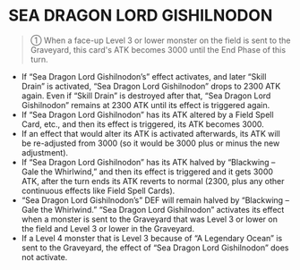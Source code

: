 
# SEA DRAGON LORD GISHILNODON  
> ① When a face-up Level 3 or lower monster on the field is sent to the Graveyard, this card's ATK becomes 3000 until the End Phase of this turn.

*   If “Sea Dragon Lord Gishilnodon’s” effect activates, and later “Skill Drain” is activated, “Sea Dragon Lord Gishilnodon” drops to 2300 ATK again. Even if “Skill Drain” is destroyed after that, “Sea Dragon Lord Gishilnodon” remains at 2300 ATK until its effect is triggered again.
*   If “Sea Dragon Lord Gishilnodon” has its ATK altered by a Field Spell Card, etc., and then its effect is triggered, its ATK becomes 3000.
*   If an effect that would alter its ATK is activated afterwards, its ATK will be re-adjusted from 3000 (so it would be 3000 plus or minus the new adjustment).
*   If “Sea Dragon Lord Gishilnodon” has its ATK halved by “Blackwing – Gale the Whirlwind,” and then its effect is triggered and it gets 3000 ATK, after the turn ends its ATK reverts to normal (2300, plus any other continuous effects like Field Spell Cards).
*   “Sea Dragon Lord Gishilnodon’s” DEF will remain halved by “Blackwing – Gale the Whirlwind.” “Sea Dragon Lord Gishilnodon” activates its effect when a monster is sent to the Graveyard that was Level 3 or lower on the field and Level 3 or lower in the Graveyard.
*   If a Level 4 monster that is Level 3 because of “A Legendary Ocean” is sent to the Graveyard, the effect of “Sea Dragon Lord Gishilnodon” does not activate.

  